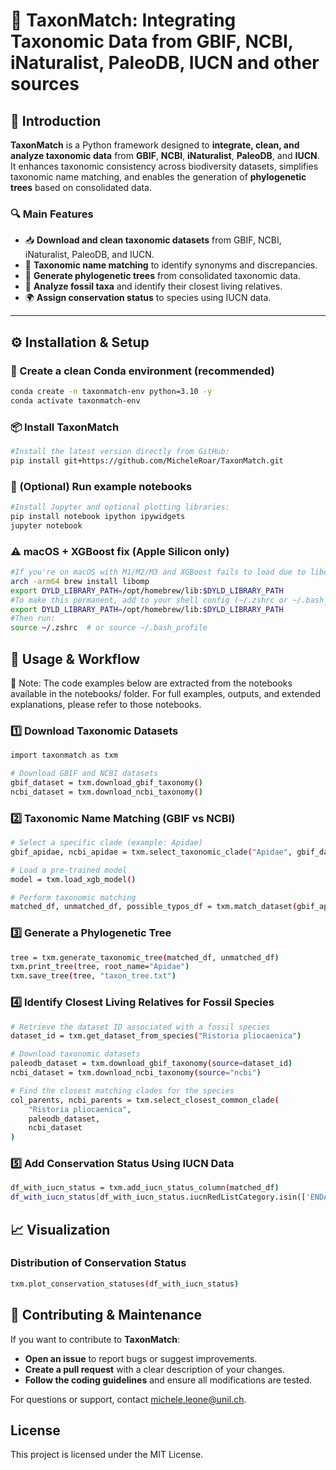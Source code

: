# 🌿 TaxonMatch: Integrating Taxonomic Data from GBIF, NCBI, iNaturalist, PaleoDB, IUCN and other sources

## 📌 Introduction
**TaxonMatch** is a Python framework designed to **integrate, clean, and analyze taxonomic data** from **GBIF**, **NCBI**, **iNaturalist**, **PaleoDB**, and **IUCN**. It enhances taxonomic consistency across biodiversity datasets, simplifies taxonomic name matching, and enables the generation of **phylogenetic trees** based on consolidated data.

### 🔍 Main Features
- 📥 **Download and clean taxonomic datasets** from GBIF, NCBI, iNaturalist, PaleoDB, and IUCN.
- 🔗 **Taxonomic name matching** to identify synonyms and discrepancies.
- 🌳 **Generate phylogenetic trees** from consolidated taxonomic data.
- 🦴 **Analyze fossil taxa** and identify their closest living relatives.
- 🌍 **Assign conservation status** to species using IUCN data.

---

## ⚙ Installation & Setup

### 🐍 Create a clean Conda environment (recommended)

```bash
conda create -n taxonmatch-env python=3.10 -y
conda activate taxonmatch-env

```

### 📦 Install TaxonMatch

```bash
#Install the latest version directly from GitHub:
pip install git+https://github.com/MicheleRoar/TaxonMatch.git
```

### 📓 (Optional) Run example notebooks
```bash
#Install Jupyter and optional plotting libraries:
pip install notebook ipython ipywidgets
jupyter notebook
```

### ⚠️ macOS + XGBoost fix (Apple Silicon only)
```bash
#If you're on macOS with M1/M2/M3 and XGBoost fails to load due to libomp.dylib
arch -arm64 brew install libomp
export DYLD_LIBRARY_PATH=/opt/homebrew/lib:$DYLD_LIBRARY_PATH
#To make this permanent, add to your shell config (~/.zshrc or ~/.bash_profile):
export DYLD_LIBRARY_PATH=/opt/homebrew/lib:$DYLD_LIBRARY_PATH
#Then run:
source ~/.zshrc  # or source ~/.bash_profile
```

## 🚀 Usage & Workflow

📝 Note: The code examples below are extracted from the notebooks available in the notebooks/ folder. For full examples, outputs, and extended explanations, please refer to those notebooks.

### 1️⃣ Download Taxonomic Datasets
```bash
import taxonmatch as txm

# Download GBIF and NCBI datasets
gbif_dataset = txm.download_gbif_taxonomy()
ncbi_dataset = txm.download_ncbi_taxonomy()
```

### 2️⃣ Taxonomic Name Matching (GBIF vs NCBI)
```bash
# Select a specific clade (example: Apidae)
gbif_apidae, ncbi_apidae = txm.select_taxonomic_clade("Apidae", gbif_dataset, ncbi_dataset)

# Load a pre-trained model
model = txm.load_xgb_model()

# Perform taxonomic matching
matched_df, unmatched_df, possible_typos_df = txm.match_dataset(gbif_apidae, ncbi_apidae, model, tree_generation = True)
```

### 3️⃣ Generate a Phylogenetic Tree
```bash
tree = txm.generate_taxonomic_tree(matched_df, unmatched_df)
txm.print_tree(tree, root_name="Apidae")
txm.save_tree(tree, "taxon_tree.txt")
```

### 4️⃣ Identify Closest Living Relatives for Fossil Species
```bash
# Retrieve the dataset ID associated with a fossil species
dataset_id = txm.get_dataset_from_species("Ristoria pliocaenica")

# Download taxonomic datasets
paleodb_dataset = txm.download_gbif_taxonomy(source=dataset_id)
ncbi_dataset = txm.download_ncbi_taxonomy(source="ncbi")

# Find the closest matching clades for the species
col_parents, ncbi_parents = txm.select_closest_common_clade(
    "Ristoria pliocaenica",
    paleodb_dataset,
    ncbi_dataset
)
```

### 5️⃣ Add Conservation Status Using IUCN Data
```bash
df_with_iucn_status = txm.add_iucn_status_column(matched_df)
df_with_iucn_status[df_with_iucn_status.iucnRedListCategory.isin(['ENDANGERED', 'CRITICALLY_ENDANGERED', 'VULNERABLE'])]
```

## 📈 Visualization
### Distribution of Conservation Status
```bash
txm.plot_conservation_statuses(df_with_iucn_status)
```

## 🤝 Contributing & Maintenance

If you want to contribute to **TaxonMatch**:

- **Open an issue** to report bugs or suggest improvements.
- **Create a pull request** with a clear description of your changes.
- **Follow the coding guidelines** and ensure all modifications are tested.

For questions or support, contact michele.leone@unil.ch.


## License

This project is licensed under the MIT License.




